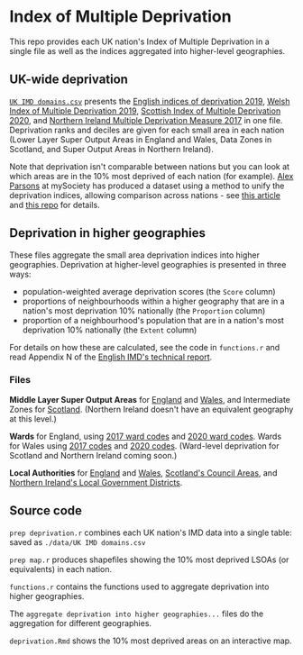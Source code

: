 # Index of Multiple Deprivation

This repo provides each UK nation's Index of Multiple Deprivation in a single file as well as the indices aggregated into higher-level geographies.

## UK-wide deprivation

[`UK IMD domains.csv`](https://github.com/matthewgthomas/IMD/raw/master/data/UK%20IMD%20domains.csv) presents the [English indices of deprivation 2019](https://www.gov.uk/government/statistics/english-indices-of-deprivation-2019), [Welsh Index of Multiple Deprivation 2019](https://statswales.gov.wales/Catalogue/Community-Safety-and-Social-Inclusion/Welsh-Index-of-Multiple-Deprivation/WIMD-2019), [Scottish Index of Multiple Deprivation 2020](https://www.gov.scot/collections/scottish-index-of-multiple-deprivation-2020), and [Northern Ireland Multiple Deprivation Measure 2017](https://www.nisra.gov.uk/statistics/deprivation/northern-ireland-multiple-deprivation-measure-2017-nimdm2017) in one file. Deprivation ranks and deciles are given for each small area in each nation (Lower Layer Super Output Areas in England and Wales, Data Zones in Scotland, and Super Output Areas in Northern Ireland).

Note that deprivation isn't comparable between nations but you can look at which areas are in the 10% most deprived of each nation (for example). [Alex Parsons](https://twitter.com/alexparsons) at mySociety has produced a dataset using a method to unify the deprivation indices, allowing comparison across nations - see [this article](https://www.mysociety.org/2021/04/22/unified-uk-measures-of-rurality-and-deprivation/) and [this repo](https://github.com/mysociety/composite_uk_imd) for details.

## Deprivation in higher geographies

These files aggregate the small area deprivation indices into higher geographies. Deprivation at higher-level geographies is presented in three ways:

- population-weighted average deprivation scores (the `Score` column)
- proportions of neighbourhoods within a higher geography that are in a nation's most deprivation 10% nationally (the `Proportion` column)
- proportion of a neighbourhood's population that are in a nation's most deprivation 10% nationally (the `Extent` column)

For details on how these are calculated, see the code in `functions.r` and read Appendix N of the [English IMD's technical report](https://www.gov.uk/government/publications/english-indices-of-deprivation-2019-technical-report).

### Files

**Middle Layer Super Output Areas** for [England](https://github.com/matthewgthomas/IMD/blob/master/data/English%20IMD%20-%20MSOA.csv) and [Wales](https://github.com/matthewgthomas/IMD/blob/master/data/Welsh%20IMD%20-%20MSOA.csv), and Intermediate Zones for [Scotland](https://github.com/matthewgthomas/IMD/blob/master/data/Scottish%20IMD%20-%20MSOA.csv). (Northern Ireland doesn't have an equivalent geography at this level.)

**Wards** for England, using [2017 ward codes](https://github.com/matthewgthomas/IMD/blob/master/data/English%20IMD%20-%20Ward%202017.csv) and [2020 ward codes](https://github.com/matthewgthomas/IMD/blob/master/data/English%20IMD%20-%20Ward%202020.csv). Wards for Wales using [2017 codes](https://github.com/matthewgthomas/IMD/blob/master/data/Welsh%20IMD%20-%20Ward%202017.csv) and [2020 codes](https://github.com/matthewgthomas/IMD/blob/master/data/Welsh%20IMD%20-%20Ward%202020.csv). (Ward-level deprivation for Scotland and Northern Ireland coming soon.)

**Local Authorities** for [England](https://github.com/matthewgthomas/IMD/blob/master/data/English%20IMD%20-%20Local%20Authorities.csv) and [Wales](https://github.com/matthewgthomas/IMD/blob/master/data/Welsh%20IMD%20-%20Local%20Authorities.csv), [Scotland's Council Areas](https://github.com/matthewgthomas/IMD/blob/master/data/Scottish%20IMD%20-%20Local%20Authorities.csv), and [Northern Ireland's Local Government Districts](https://github.com/matthewgthomas/IMD/blob/master/data/NI%20IMD%20-%20Local%20Authorities.csv).

## Source code
`prep deprivation.r` combines each UK nation's IMD data into a single table: saved as `./data/UK IMD domains.csv`

`prep map.r` produces shapefiles showing the 10% most deprived LSOAs (or equivalents) in each nation.

`functions.r` contains the functions used to aggregate deprivation into higher geographies.

The `aggregate deprivation into higher geographies...` files do the aggregation for different geographies.

`deprivation.Rmd` shows the 10% most deprived areas on an interactive map.
